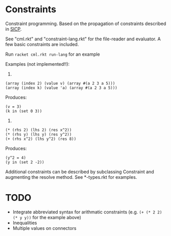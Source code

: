 Constraints
===========

Constraint programming. Based on the propagation of constraints described in [SICP](http://mitpress.mit.edu/sicp/full-text/book/book-Z-H-22.html#%_sec_3.3.5).

See "cml.rkt" and "constraint-lang.rkt" for the file-reader and evaluator.
A few basic constraints are included.

Run `racket cml.rkt run-lang` for an example

Examples (not implemented!!):

1. 

  
    (array (index 2) (value v) (array #(a 2 3 a 5)))
    (array (index k) (value 'a) (array #(a 2 3 a 5)))
Produces:
    
    (v = 3)
    (k in (set 0 3))

1. 

 
    (* (rhs 2) (lhs 2) (res x^2))
    (* (rhs y) (lhs y) (res y^2))
    (+ (rhs x^2) (lhs y^2) (res 8))

Produces:

    (y^2 = 4)
    (y in (set 2 -2))


Additional constraints can be described by subclassing Constraint and augmenting the resolve method. See *-types.rkt for examples.

TODO
====
* Integrate abbreviated syntax for arithmatic constraints (e.g. `(+ (* 2 2) (* y y))` for the example above)
* Inequalities
* Multiple values on connectors
